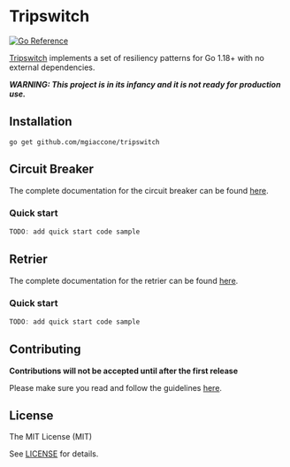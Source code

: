 # Tripswitch

[![Go Reference](https://pkg.go.dev/badge/github.com/mgiaccone/tripswitch.svg)](https://pkg.go.dev/github.com/mgiaccone/tripswitch)

[Tripswitch][repo_url] implements a set of resiliency patterns for Go 1.18+ with no external dependencies.

***WARNING: This project is in its infancy and it is not ready for production use.***

## Installation

```
go get github.com/mgiaccone/tripswitch
```

## Circuit Breaker

The complete documentation for the circuit breaker can be found [here](docs/circuitbreaker.md).

### Quick start

```go
TODO: add quick start code sample
```

## Retrier

The complete documentation for the retrier can be found [here](docs/retrier.md).

### Quick start

```go
TODO: add quick start code sample
```

## Contributing

**Contributions will not be accepted until after the first release**

Please make sure you read and follow the guidelines [here](docs/contributing.md).

## License

The MIT License (MIT)

See [LICENSE](LICENSE) for details.

[repo_url]: https://github.com/mgiaccone/tripswitch
